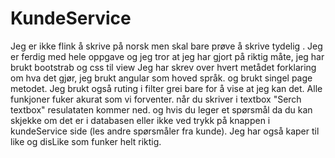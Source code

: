 # KundeService

  Jeg er ikke flink å skrive på norsk men skal bare prøve å skrive tydelig . 
  Jeg  er ferdig med hele oppgave og jeg tror at jeg har gjort på riktig måte, jeg har brukt bootstrab og css til view
  Jeg har skrev over hvert metådet forklaring om hva det gjør, jeg brukt angular som hoved språk. og brukt singel page metodet.
  Jeg brukt også ruting i filter grei bare for å vise at jeg  kan det.
  Alle funkjoner fuker akurat som vi forventer. 
  når du skriver  i textbox "Serch textbox" resulataten kommer ned. og hvis du leger et spørsmål da du kan skjekke om det er i databasen eller 
  ikke ved trykk på knappen i kundeService side (les andre spørsmåler fra kunde).
  Jeg har også kaper til like  og disLike  som funker helt riktig.
  
  
  
